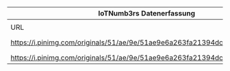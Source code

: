 |IoTNumb3rs Datenerfassung|||||||||||
| ---- | ---- | ---- | ---- | ---- | ---- | ---- | ---- | ---- | ---- | ---- |
||||||||||||
|URL|home_url|filename|device_class|device_count|market_class|market_volume|prognosis_year|publication_year|authorship_class|Dropbox folder|
|https://i.pinimg.com/originals/51/ae/9e/51ae9e6a263fa21394dc4110d0ffe73a.jpg|https://www.pinterest.de/pin/166140673733424005/|file18_51ae9e6a263fa21394dc4110d0ffe73a.jpg|||revenue|3E+11|2020|unkonwn|hosting server|JinlinHolic/20181123-0000|
|https://i.pinimg.com/originals/51/ae/9e/51ae9e6a263fa21394dc4110d0ffe73a.jpg|https://www.pinterest.de/pin/166140673733424005/|file18_51ae9e6a263fa21394dc4110d0ffe73a.jpg|Personal|26000000000|||2020|unkonwn|hosting server||
